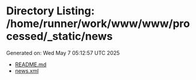 # Directory Listing: /home/runner/work/www/www/processed/_static/news
Generated on: Wed May  7 05:12:57 UTC 2025

- [README.md](README.md)
- [news.xml](news.xml)
